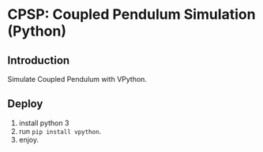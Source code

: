 # CPSP: Coupled Pendulum Simulation (Python)

## Introduction
Simulate Coupled Pendulum with VPython.

## Deploy
1. install python 3
2. run ```pip install vpython```.
3. enjoy.
